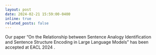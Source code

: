 ```yaml
---
layout: post
date: 2024-02-21 15:59:00-0400
inline: true
related_posts: false
---
```


Our paper “On the Relationship between Sentence Analogy Identification and Sentence Structure Encoding in Large Language Models” has been accepted at EACL 2024 .

